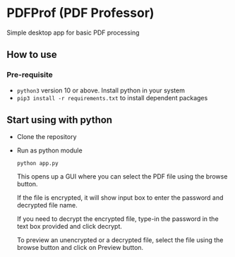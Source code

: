 # PDFProf (PDF Professor)
Simple desktop app for basic PDF processing

## How to use

### Pre-requisite
* `python3` version 10 or above. Install python in your system
* `pip3 install -r requirements.txt` to install dependent packages

## Start using with python
* Clone the repository
* Run as python module

  `python app.py`

  This opens up a GUI where you can select the PDF file using the browse button.

  If the file is encrypted, it will show input box to enter the password and decrypted file name.

  If you need to decrypt the encrypted file, type-in the password in the text box provided and click decrypt.

  To preview an unencrypted or a decrypted file, select the file using the browse button and click on Preview button.
